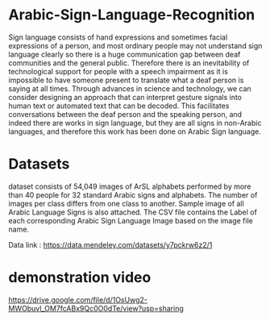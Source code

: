 # Arabic-Sign-Language-Recognition 

Sign language consists of hand expressions and sometimes facial expressions of a person, and most ordinary people may not understand sign language clearly so there is a huge communication gap between deaf communities and the general public. Therefore there is an inevitability of technological support for people with a speech impairment as it is impossible to have someone present to translate what a deaf person is saying at all times. Through advances in science and technology, we can consider designing an approach that can interpret gesture signals into human text or automated text that can be decoded. This facilitates conversations between the deaf person and the speaking person, and indeed there are works in sign language, but they are all signs in non-Arabic languages, and therefore this work has been done on Arabic Sign language.
# Datasets
dataset consists of 54,049 images of ArSL alphabets performed by more than 40 people for 32 standard Arabic signs and alphabets. The number of images per class differs from one class to another. Sample image of all Arabic Language Signs is also attached. The CSV file contains the Label of each corresponding Arabic Sign Language Image based on the image file name.

Data link : https://data.mendeley.com/datasets/y7pckrw6z2/1


# demonstration video
https://drive.google.com/file/d/1OsUwg2-MWObuvI_OM7fcABx9Qc0O0dTe/view?usp=sharing
